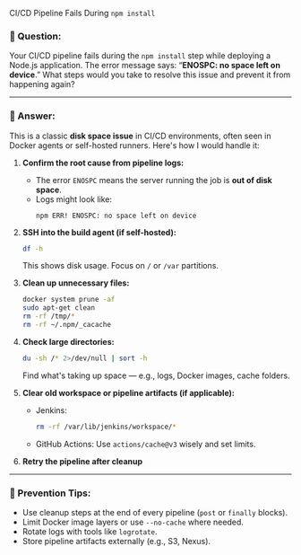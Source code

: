 CI/CD Pipeline Fails During `npm install`

### 📌 Question:
Your CI/CD pipeline fails during the `npm install` step while deploying a Node.js application. The error message says: “**ENOSPC: no space left on device**.” What steps would you take to resolve this issue and prevent it from happening again?

---

### 🧠 Answer:

This is a classic **disk space issue** in CI/CD environments, often seen in Docker agents or self-hosted runners. Here's how I would handle it:

1. **Confirm the root cause from pipeline logs:**
   - The error `ENOSPC` means the server running the job is **out of disk space**.
   - Logs might look like:
     ```
     npm ERR! ENOSPC: no space left on device
     ```

2. **SSH into the build agent (if self-hosted):**
   ```bash
   df -h
   ```
   This shows disk usage. Focus on `/` or `/var` partitions.

3. **Clean up unnecessary files:**
   ```bash
   docker system prune -af
   sudo apt-get clean
   rm -rf /tmp/*
   rm -rf ~/.npm/_cacache
   ```

4. **Check large directories:**
   ```bash
   du -sh /* 2>/dev/null | sort -h
   ```
   Find what's taking up space — e.g., logs, Docker images, cache folders.

5. **Clear old workspace or pipeline artifacts (if applicable):**
   - Jenkins:
     ```bash
     rm -rf /var/lib/jenkins/workspace/*
     ```
   - GitHub Actions:
     Use `actions/cache@v3` wisely and set limits.

6. **Retry the pipeline after cleanup**

---

### 🔁 Prevention Tips:
- Use cleanup steps at the end of every pipeline (`post` or `finally` blocks).
- Limit Docker image layers or use `--no-cache` where needed.
- Rotate logs with tools like `logrotate`.
- Store pipeline artifacts externally (e.g., S3, Nexus).




